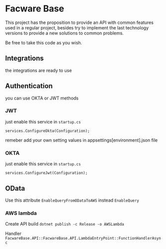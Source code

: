 
# Facware Base

This project has the proposition to provide an API with common features used in a regular project, besides try to implement the last technology versions to provide a new solutions to common problems.

Be free to take this code as you wish.

## Integrations

the integrations are ready to use

## Authentication

you can use OKTA or JWT methods

### JWT

just enable this service in `startup.cs`

`services.ConfigureOkta(Configuration);`

remeber add your own setting values in appsettings[environment].json file

### OKTA

just enable this service in `startup.cs`

`services.ConfigureJwt(Configuration);`

## OData

Use this attribute `EnableQueryFromODataToAWS` instead `EnableQuery`

### AWS lambda

Create API build
`dotnet publish -c Release -o AWSLambda`

Handler
`FacwareBase.API::FacwareBase.API.LambdaEntryPoint::FunctionHandlerAsync`
